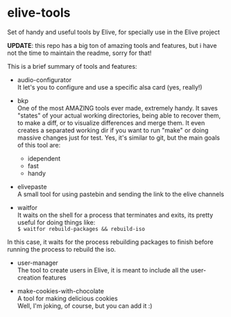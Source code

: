 elive-tools
===========

Set of handy and useful tools by Elive, for specially use in the Elive project

**UPDATE**: this repo has a big ton of amazing tools and features, but i have not the time to maintain the readme, sorry for that!

This is a brief summary of tools and features:

* audio-configurator  
It let's you to configure and use a specific alsa card (yes, really!)

* bkp  
One of the most AMAZING tools ever made, extremely handy. It saves "states" of your actual working directories, being able to recover them, to make a diff, or to visualize differences and merge them. It even creates a separated working dir if you want to run "make" or doing massive changes just for test. Yes, it's similar to git, but the main goals of this tool are:
  * idependent
  * fast
  * handy

* elivepaste  
A small tool for using pastebin and sending the link to the elive channels

* waitfor  
It waits on the shell for a process that terminates and exits, its pretty useful for doing things like:  
`$ waitfor rebuild-packages && rebuild-iso`

In this case, it waits for the process rebuilding packages to finish before running the process to rebuild the iso.

* user-manager  
The tool to create users in Elive, it is meant to include all the user-creation features

* make-cookies-with-chocolate  
A tool for making delicious cookies  
Well, I'm joking, of course, but you can add it :)

